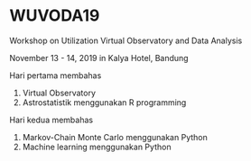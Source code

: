 # WUVODA19

Workshop on Utilization Virtual Observatory and Data Analysis

November 13 - 14, 2019 in Kalya Hotel, Bandung

Hari pertama membahas
  1. Virtual Observatory
  2. Astrostatistik menggunakan R programming

Hari kedua membahas
  1. Markov-Chain Monte Carlo menggunakan Python
  2. Machine learning menggunakan Python

